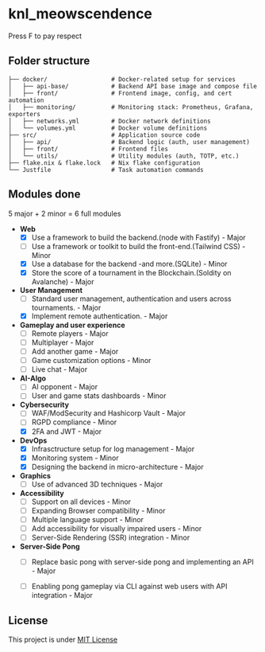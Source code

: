 # knl_meowscendence
Press F to pay respect

## Folder structure
```
├── docker/                  # Docker-related setup for services
│   ├── api-base/            # Backend API base image and compose file
│   ├── front/               # Frontend image, config, and cert automation
│   ├── monitoring/          # Monitoring stack: Prometheus, Grafana, exporters
│   ├── networks.yml         # Docker network definitions
│   └── volumes.yml          # Docker volume definitions
├── src/                     # Application source code
│   ├── api/                 # Backend logic (auth, user management)
│   ├── front/               # Frontend files
│   └── utils/               # Utility modules (auth, TOTP, etc.)
├── flake.nix & flake.lock   # Nix flake configuration
└── Justfile                 # Task automation commands
```
## Modules done

5 major + 2 minor = 6 full modules

- **Web**
  - [x] Use a framework to build the backend.(node with Fastify) - Major
  - [ ] Use a framework or toolkit to build the front-end.(Tailwind CSS) - Minor
  - [x] Use a database for the backend -and more.(SQLite) - Minor
  - [x] Store the score of a tournament in the Blockchain.(Soldity on Avalanche) - Major
- **User Management**
  - [ ] Standard user management, authentication and users across tournaments. - Major
  - [x] Implement remote authentication. - Major
- **Gameplay and user experience**
  - [ ] Remote players - Major
  - [ ] Multiplayer - Major
  - [ ] Add another game - Major
  - [ ] Game customization options - Minor
  - [ ] Live chat - Major
- **AI-Algo**
  - [ ] AI opponent - Major
  - [ ] User and game stats dashboards - Minor
- **Cybersecurity**
  - [ ] WAF/ModSecurity and Hashicorp Vault - Major
  - [ ] RGPD compliance - Minor
  - [x] 2FA and JWT - Major
- **DevOps**
  - [x] Infrasctructure setup for log management - Major
  - [x] Monitoring system - Minor
  - [x] Designing the backend in micro-architecture - Major
- **Graphics**
  - [ ] Use of advanced 3D techniques - Major
- **Accessibility**
  - [ ] Support on all devices - Minor
  - [ ] Expanding Browser compatibility - Minor
  - [ ] Multiple language support - Minor
  - [ ] Add accessibility for visually impaired users - Minor
  - [ ] Server-Side Rendering (SSR) integration - Minor
- **Server-Side Pong**
  - [ ] Replace basic pong with server-side pong and implementing an API - Major
  - [ ] Enabling pong gameplay via CLI against web users with API integration - Major


## License
This project is under [MIT License](LICENSE)
